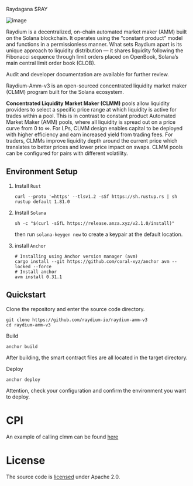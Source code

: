 Raydagana $RAY

![image](https://github.com/user-attachments/assets/ff893d71-da9a-4d91-bb43-bb50f170c6c2)

Raydium is a decentralized, on-chain automated market maker (AMM) built on the Solana blockchain. It operates using the “constant product” model and functions in a permissionless manner. What sets Raydium apart is its unique approach to liquidity distribution — it shares liquidity following the Fibonacci sequence through limit orders placed on OpenBook, Solana’s main central limit order book (CLOB).

Audit and developer documentation are available for further review.

Raydium-Amm-v3 is an open-sourced concentrated liquidity market maker (CLMM) program built for the Solana ecosystem.

**Concentrated Liquidity Market Maker (CLMM)** pools allow liquidity providers to select a specific price range at which liquidity is active for trades within a pool. This is in contrast to constant product Automated Market Maker (AMM) pools, where all liquidity is spread out on a price curve from 0 to ∞. For LPs, CLMM design enables capital to be deployed with higher efficiency and earn increased yield from trading fees. For traders, CLMMs improve liquidity depth around the current price which translates to better prices and lower price impact on swaps. CLMM pools can be configured for pairs with different volatility.

## Environment Setup

1. Install `Rust`

   ```shell
   curl --proto '=https' --tlsv1.2 -sSf https://sh.rustup.rs | sh
   rustup default 1.81.0
   ```

2. Install `Solana `

   ```shell
   sh -c "$(curl -sSfL https://release.anza.xyz/v2.1.0/install)"
   ```

   then run `solana-keygen new` to create a keypair at the default location.

3. install `Anchor`

   ```shell
   # Installing using Anchor version manager (avm)
   cargo install --git https://github.com/coral-xyz/anchor avm --locked --force
   # Install anchor
   avm install 0.31.1
   ```

## Quickstart

Clone the repository and enter the source code directory.

```
git clone https://github.com/raydium-io/raydium-amm-v3
cd raydium-amm-v3
```

Build

```
anchor build
```

After building, the smart contract files are all located in the target directory.

Deploy

```
anchor deploy
```

Attention, check your configuration and confirm the environment you want to deploy.

# CPI

An example of calling clmm can be found [here](https://github.com/raydium-io/raydium-cpi-example/tree/master/clmm-cpi)

# License

The source code is [licensed](https://github.com/raydium-io/raydium-clmm/blob/master/LICENSE) under Apache 2.0.
